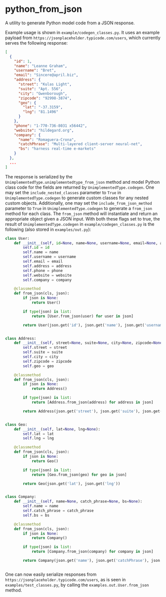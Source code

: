 # python_from_json
A utility to generate Python model code from a JSON response.

Example usage is shown in `example/codegen_classes.py`. It uses an example payload from `https://jsonplaceholder.typicode.com/users`, which currently serves the following response:
```json
[
  {
    "id": 1,
    "name": "Leanne Graham",
    "username": "Bret",
    "email": "Sincere@april.biz",
    "address": {
      "street": "Kulas Light",
      "suite": "Apt. 556",
      "city": "Gwenborough",
      "zipcode": "92998-3874",
      "geo": {
        "lat": "-37.3159",
        "lng": "81.1496"
      }
    },
    "phone": "1-770-736-8031 x56442",
    "website": "hildegard.org",
    "company": {
      "name": "Romaguera-Crona",
      "catchPhrase": "Multi-layered client-server neural-net",
      "bs": "harness real-time e-markets"
    }
  },
  ...
]
```

The response is serialized by the `UnimplementedType.unimplementedtype_from_json` method and model Python class code for the fields are returned by `UnimplementedType.codegen`. One may set the `include_nested_classes` parameter to `True` in `UnimplementedType.codegen` to generate custom classes for any nested custom objects. Additionally, one may set the `include_from_json_method` parameter to `True` in `UnimplementedType.codegen` to generate a `from_json` method for each class. The `from_json` method will instantiate and return an appropriate object given a JSON input. With both these flags set to true, the result of `UnimplementedType.codegen` in `example/codegen_classes.py` is the following (also stored in `examples/out.py`):
```python
class User:
	def __init__(self, id=None, name=None, username=None, email=None, address=None, phone=None, website=None, company=None):
		self.id = id
		self.name = name
		self.username = username
		self.email = email
		self.address = address
		self.phone = phone
		self.website = website
		self.company = company

	@classmethod
	def from_json(cls, json):
		if json is None:
			return User()

		if type(json) is list:
			return [User.from_json(user) for user in json]

		return User(json.get('id'), json.get('name'), json.get('username'), json.get('email'), Address.from_json(json.get('address')), json.get('phone'), json.get('website'), Company.from_json(json.get('company')))


class Address:
	def __init__(self, street=None, suite=None, city=None, zipcode=None, geo=None):
		self.street = street
		self.suite = suite
		self.city = city
		self.zipcode = zipcode
		self.geo = geo

	@classmethod
	def from_json(cls, json):
		if json is None:
			return Address()

		if type(json) is list:
			return [Address.from_json(address) for address in json]

		return Address(json.get('street'), json.get('suite'), json.get('city'), json.get('zipcode'), Geo.from_json(json.get('geo')))


class Geo:
	def __init__(self, lat=None, lng=None):
		self.lat = lat
		self.lng = lng

	@classmethod
	def from_json(cls, json):
		if json is None:
			return Geo()

		if type(json) is list:
			return [Geo.from_json(geo) for geo in json]

		return Geo(json.get('lat'), json.get('lng'))


class Company:
	def __init__(self, name=None, catch_phrase=None, bs=None):
		self.name = name
		self.catch_phrase = catch_phrase
		self.bs = bs

	@classmethod
	def from_json(cls, json):
		if json is None:
			return Company()

		if type(json) is list:
			return [Company.from_json(company) for company in json]

		return Company(json.get('name'), json.get('catchPhrase'), json.get('bs'))



```

One can now easily serialize responses from `https://jsonplaceholder.typicode.com/users`, as is seen in `examples/test_classes.py`, by calling the `examples.out.User.from_json` method.
